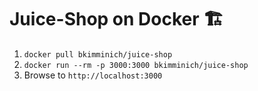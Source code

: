 # Juice-Shop on Docker 🏗

1. `docker pull bkimminich/juice-shop`<!-- .element: style="font-size:0.9em"-->
2. `docker run --rm -p 3000:3000 bkimminich/juice-shop`<!-- .element: style="font-size:0.9em"-->
3. Browse to `http://localhost:3000`<!-- .element: style="font-size:0.9em"-->
